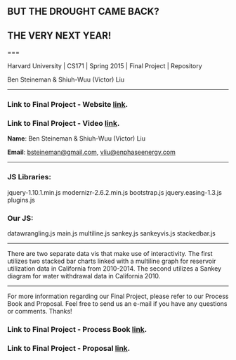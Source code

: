 ## BUT THE DROUGHT CAME BACK?
## THE VERY NEXT YEAR!

===

Harvard University | CS171 | Spring 2015 | Final Project | Repository

Ben Steineman & Shiuh-Wuu (Victor) Liu 

---

###  Link to Final Project - Website [link](http://vliuatenphasedotcom.github.io/).

###  Link to Final Project - Video [link](https://www.youtube.com/watch?v=t7lqYfZV-rI).

**Name**: Ben Steineman & Shiuh-Wuu (Victor) Liu 

**Email**: bsteineman@gmail.com, vliu@enphaseenergy.com

---

### JS Libraries:

jquery-1.10.1.min.js
modernizr-2.6.2.min.js
bootstrap.js
jquery.easing-1.3.js
plugins.js


### Our JS:

datawrangling.js
main.js
multiline.js
sankey.js
sankeyvis.js
stackedbar.js

---

There are two separate data vis that make use of interactivity. The first utilizes two stacked bar charts linked with a multiline graph for reservoir utilization data in California from 2010-2014. The second utilizes a Sankey diagram for water withdrawal data in California 2010.

---
For more information regarding our Final Project, please refer to our Process Book and Proposal. Feel free to send us an e-mail if you have any questions or comments. Thanks!

###  Link to Final Project - Process Book [link](http://vliuatenphasedotcom.github.io/Process_Book_Steineman_Liu.pdf).

###  Link to Final Project - Proposal  [link](http://vliuatenphasedotcom.github.io/proposal_Steineman_Liu.pdf).